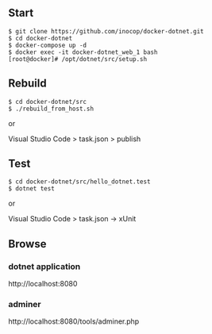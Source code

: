 ## Start 
```
$ git clone https://github.com/inocop/docker-dotnet.git
$ cd docker-dotnet
$ docker-compose up -d
$ docker exec -it docker-dotnet_web_1 bash
[root@docker]# /opt/dotnet/src/setup.sh
```

## Rebuild
```
$ cd docker-dotnet/src
$ ./rebuild_from_host.sh
```
or  

Visual Studio Code > task.json > publish

## Test
```
$ cd docker-dotnet/src/hello_dotnet.test
$ dotnet test 
```
or  

Visual Studio Code > task.json -> xUnit

## Browse

### dotnet application
http://localhost:8080

### adminer
http://localhost:8080/tools/adminer.php
